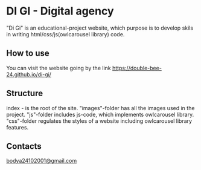 # DI GI - Digital agency

"Di Gi" is an educational-project website, which purpose is to develop skils in writing html/css/js(owlcarousel library) code. 
 
## How to use 

You can visit the website going by the link https://double-bee-24.github.io/di-gi/

## Structure

index - is the root of the site. 
"images"-folder has all the images used in the project. 
"js"-folder includes js-code, which implements owlcarousel library. 
"css"-folder regulates the styles of a website including owlcarousel library features.

## Contacts

bodya24102001@gmail.com 
